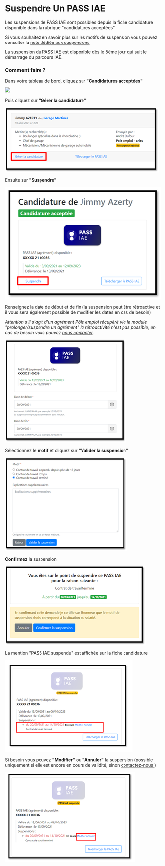 # Suspendre Un PASS IAE

Les suspensions de PASS IAE sont possibles depuis la fiche candidature disponible dans la rubrique "candidatures acceptées"

Si vous souhaitez en savoir plus sur les motifs de suspension vous pouvez consulter la [note dédiée aux suspensions](../pourquoi-une-plateforme-de-linclusion/pass-iae-agrement-plus-simple-cest-a-dire.md#suspension)

La suspension du PASS IAE est disponible dès le 5ème jour qui suit le démarrage du parcours IAE. 

### Comment faire ? 

Dans votre tableau de bord, cliquez sur **"Candidatures acceptées"**

![](../.gitbook/assets/susp1.png)

Puis cliquez sur **"Gérer la candidature"**

![](../.gitbook/assets/image%20%28139%29.png)

Ensuite sur **"Suspendre"**

![](../.gitbook/assets/image%20%28141%29.png)

Renseignez la date de début et de fin \(la suspension peut être rétroactive et il vous sera également possible de modifier les dates en cas de besoin\)

_Attention s'il s'agit d'un agrément Pôle emploi récupéré via le module "prolonger/suspendre un agrément"  la rétroactivité n'est pas possible, en cas de besoin vous pouvez_ [_nous contacter_](https://assistance.inclusion.beta.gouv.fr/accueil/support)_._

![](../.gitbook/assets/image%20%28133%29.png)

Sélectionnez le **motif** et cliquez sur **"Valider la suspension"**

![](../.gitbook/assets/image%20%28138%29.png)

**Confirmez** la suspension

![](../.gitbook/assets/image%20%28135%29.png)

La mention "PASS IAE suspendu" est affichée sur la fiche candidature

![](../.gitbook/assets/image%20%28136%29.png)

Si besoin vous pouvez **"Modifier"** ou **"Annuler"** la suspension \(possible uniquement si elle est encore en cours de validité, sinon [contactez-nous ](https://assistance.inclusion.beta.gouv.fr/accueil/support)\)

![](../.gitbook/assets/image%20%28140%29.png)

